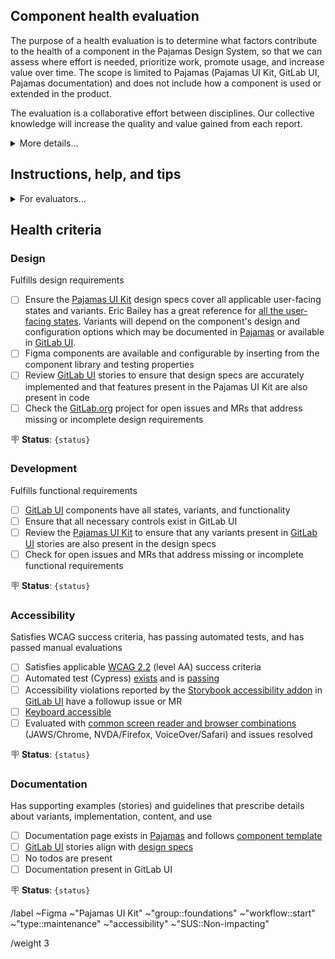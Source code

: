 ## Component health evaluation

The purpose of a health evaluation is to determine what factors contribute to the health of a component in the Pajamas Design System, so that we can assess where effort is needed, prioritize work, promote usage, and increase value over time. The scope is limited to Pajamas (Pajamas UI Kit, GitLab UI, Pajamas documentation) and does not include how a component is used or extended in the product.

The evaluation is a collaborative effort between disciplines. Our collective knowledge will increase the quality and value gained from each report.

<details><summary>More details…</summary>

### Why track health?

- Health is positive and more qualitative than quantitative.
- Health accounts for critical vital signs that lead to stability and performance — things that directly impact UX.
- Health isn't as pass/fail as completeness. A range can better inform appropriate use and predict impact in different use cases.
- Health is more closely correlated to SUS.
- Health is a better indicator for infrastructure, which is how we should think about the design system.

### Desired outcome

A simple way to scan component criteria and be able to make decisions about:

- Using the component
- Prioritizing component work

</details>

## Instructions, help, and tips

<details><summary>For evaluators…</summary>

### Instructions

1. Title the issue with the component name, for example `Health evaluation: componentName`
1. Assign evaluator(s)
1. Add the component label
1. Use the following checklists to evaluate the component
1. Create a thread for each criteria to document your findings
1. Update the status in the description for each criteria (choose a single status from the list below)
1. Update relevant Pajamas (design.gitlab.com) sections
1. Create any necessary follow up issues
1. Close this issue

**Status options**

- **Incomplete** - Needs attention
- **Viable** - Critical aspects covered and ready for use, but may not fill all use cases or capabilities
- **Complete** - All known aspects satisfied
- **Deprecated** - Component is no longer supported or in use
- **＊** - Used in conjunction with a status to indicate active or planned work

### Help and tips

- This is an evaluation, not a test. Use your best judgement and ask for help when needed. Even collectively there are some things we just won't know and that's where we can create followups to find out or come to decisions.
- It can be a challenge to determine where the source of truth may be found. Sometimes designs may be newer than code, and the opposite is true too. Do your best to track determine where feedback is most actionable and appropriate.
- There doesn't have to be complete parity between what's available in the Pajamas UI Kit vs. what's in GitLab UI. There are design instances that don't need to be in code. Likewise, there are controls in GitLab UI that don't need to be part of a component's configurable properties. Focus on the main things like design consistency and a clear representation of states and variants that would need to be used or implemented by a designer or an engineer respectively. Ask yourself if a designer could accurately use the component in a design composition or prototype, or if an engineer could migrate to or implement a component while satisfying UX and accessibility.
- Too much information is better than too little. More details and references in the threads will help us now and in the future to get a better handle on component requirements, capabilities, use, and historical decisions that inform the current state.

</details>

## Health criteria

<!-- A completed task indicates that this part of the evaluation has been completed and doesn't relate to the status -->

### Design

Fulfills design requirements

- [ ] Ensure the [Pajamas UI Kit](https://www.figma.com/community/file/781156790581391771/component-library) design specs cover all applicable user-facing states and variants. Eric Bailey has a great reference for [all the user-facing states](https://ericwbailey.website/published/all-the-user-facing-states/). Variants will depend on the component's design and configuration options which may be documented in [Pajamas](https://design.gitlab.com/) or available in [GitLab UI](https://gitlab-org.gitlab.io/gitlab-ui/).
- [ ] Figma components are available and configurable by inserting from the component library and testing properties
- [ ] Review [GitLab UI](https://gitlab-org.gitlab.io/gitlab-ui/) stories to ensure that design specs are accurately implemented and that features present in the Pajamas UI Kit are also present in code
- [ ] Check the [GitLab.org](https://gitlab.com/gitlab-org/gitlab) project for open issues and MRs that address missing or incomplete design requirements

🪧 **Status**: `{status}`

### Development

Fulfills functional requirements

- [ ] [GitLab UI](https://gitlab-org.gitlab.io/gitlab-ui/) components have all states, variants, and functionality
- [ ] Ensure that all necessary controls exist in GitLab UI
- [ ] Review the [Pajamas UI Kit](https://www.figma.com/community/file/781156790581391771/component-library) to ensure that any variants present in [GitLab UI](https://gitlab-org.gitlab.io/gitlab-ui/) stories are also present in the design specs
- [ ] Check for open issues and MRs that address missing or incomplete functional requirements

🪧 **Status**: `{status}`

### Accessibility

Satisfies WCAG success criteria, has passing automated tests, and has passed manual evaluations

- [ ] Satisfies applicable [WCAG 2.2](https://www.w3.org/TR/WCAG22/) (level AA) success criteria
- [ ] Automated test (Cypress) [exists](https://gitlab.com/gitlab-org/gitlab-ui/-/tree/main/cypress/e2e) and is [passing](https://gitlab.com/gitlab-org/gitlab-ui/-/blob/main/doc/contributing/end_to_end_test.md#running-cypress-tests)
- [ ] Accessibility violations reported by the [Storybook accessibility addon](https://storybook.js.org/addons/@storybook/addon-a11y) in [GitLab UI](https://gitlab-org.gitlab.io/gitlab-ui/) have a followup issue or MR
- [ ] [Keyboard accessible](https://design.gitlab.com/accessibility/keyboard-only)
- [ ] Evaluated with [common screen reader and browser combinations](https://webaim.org/projects/screenreadersurvey10/#browsercombos) (JAWS/Chrome, NVDA/Firefox, VoiceOver/Safari) and issues resolved

🪧 **Status**: `{status}`

### Documentation

Has supporting examples (stories) and guidelines that prescribe details about variants, implementation, content, and use

- [ ] Documentation page exists in [Pajamas](https://design.gitlab.com/) and follows [component template](https://gitlab.com/gitlab-org/gitlab-services/design.gitlab.com/-/blob/main/pages/components/template.md)
- [ ] [GitLab UI](https://gitlab-org.gitlab.io/gitlab-ui/) stories align with [design specs](https://www.figma.com/community/file/781156790581391771/component-library)
- [ ] No todos are present
- [ ] Documentation present in GitLab UI

🪧 **Status**: `{status}`

<!-- Do not delete below this line -->

/label ~Figma ~"Pajamas UI Kit" ~"group::foundations" ~"workflow::start" ~"type::maintenance" ~"accessibility" ~"SUS::Non-impacting"

/weight 3
